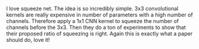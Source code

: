 I love squeeze net. The idea is so incredibly simple. 3x3 convolutional kernels are really expensive in number of parameters with a high number of channels. Therefore apply a 1x1 CNN kernel to squeeze  the number of channels before the 3x3. Then they do a ton of experiments to show that their proposed ratio of squeezing is right. Again this is exactly what a paper should do, love it! 
